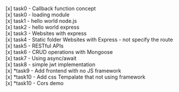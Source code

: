 [x] task0 - Callback function concept <br/>
[x] task0 - loading module <br/>
[x] task1 - hello world node.js <br/>
[x] task2 - hello world express <br/>
[x] task3 - Websites with express <br/>
[x] task4 - Static folder Websites with Express - not specify the route<br/>
[x] task5 - RESTful APIs <br/>
[x] task6 - CRUD operations with Mongoose </br>
[x] task7 - Using async/await</br>
[x] task8 - simple jwt implementation </br>
[x] *task9 - Add frontend with no JS framework </br>
[x] *task10 - Add css Tempalate that not using framework  </br>
[x] *task10 - Cors demo  </br>